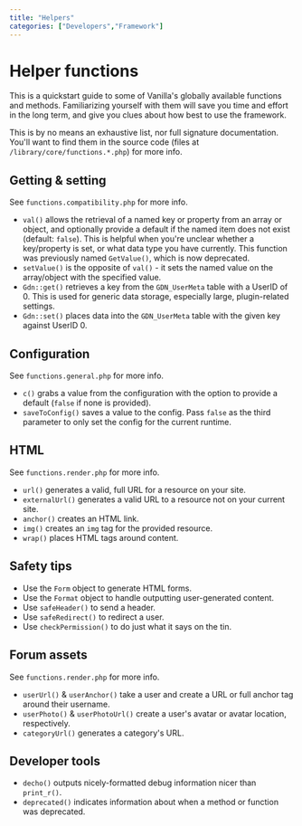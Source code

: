 ```yaml
---
title: "Helpers"
categories: ["Developers","Framework"]
---
```


# Helper functions

This is a quickstart guide to some of Vanilla's globally available functions and methods. Familiarizing yourself with them will save you time and effort in the long term, and give you clues about how best to use the framework. 

This is by no means an exhaustive list, nor full signature documentation. You'll want to find them in the source code (files at `/library/core/functions.*.php`) for more info.


## Getting & setting

See `functions.compatibility.php` for more info.

* `val()` allows the retrieval of a named key or property from an array or object, and optionally provide a default if the named item does not exist (default: `false`). This is helpful when you're unclear whether a key/property is set, or what data type you have currently. This function was previously named `GetValue()`, which is now deprecated.
* `setValue()` is the opposite of `val()` - it sets the named value on the array/object with the specified value.
* `Gdn::get()` retrieves a key from the `GDN_UserMeta` table with a UserID of 0. This is used for generic data storage, especially large, plugin-related settings.
* `Gdn::set()` places data into the `GDN_UserMeta` table with the given key against UserID 0.


## Configuration

See `functions.general.php` for more info.

* `c()` grabs a value from the configuration with the option to provide a default (`false` if none is provided).
* `saveToConfig()` saves a value to the config. Pass `false` as the third parameter to only set the config for the current runtime.


## HTML

See `functions.render.php` for more info.

* `url()` generates a valid, full URL for a resource on your site.
* `externalUrl()` generates a valid URL to a resource not on your current site.
* `anchor()` creates an HTML link.
* `img()` creates an `img` tag for the provided resource.
* `wrap()` places HTML tags around content.


## Safety tips

* Use the `Form` object to generate HTML forms.
* Use the `Format` object to handle outputting user-generated content.
* Use `safeHeader()` to send a header.
* Use `safeRedirect()` to redirect a user.
* Use `checkPermission()` to do just what it says on the tin.

## Forum assets

See `functions.render.php` for more info.

* `userUrl()` & `userAnchor()` take a user and create a URL or full anchor tag around their username.
* `userPhoto()` & `userPhotoUrl()` create a user's avatar or avatar location, respectively.
* `categoryUrl()` generates a category's URL.

## Developer tools

* `decho()` outputs nicely-formatted debug information nicer than `print_r()`.
* `deprecated()` indicates information about when a method or function was deprecated.